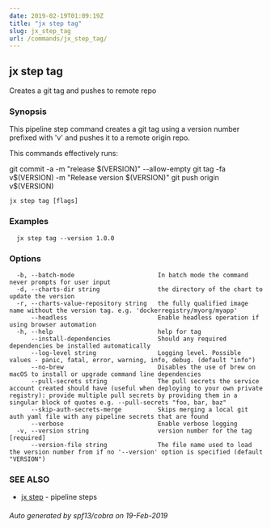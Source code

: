 ```yaml
---
date: 2019-02-19T01:09:19Z
title: "jx step tag"
slug: jx_step_tag
url: /commands/jx_step_tag/
---
```

## jx step tag

Creates a git tag and pushes to remote repo

### Synopsis

This pipeline step command creates a git tag using a version number prefixed with 'v' and pushes it to a remote origin repo. 

This commands effectively runs: 

git commit -a -m "release $(VERSION)" --allow-empty git tag -fa v$(VERSION) -m "Release version $(VERSION)" git push origin v$(VERSION)

```
jx step tag [flags]
```

### Examples

```
  jx step tag --version 1.0.0
```

### Options

```
  -b, --batch-mode                       In batch mode the command never prompts for user input
  -d, --charts-dir string                the directory of the chart to update the version
  -r, --charts-value-repository string   the fully qualified image name without the version tag. e.g. 'dockerregistry/myorg/myapp'
      --headless                         Enable headless operation if using browser automation
  -h, --help                             help for tag
      --install-dependencies             Should any required dependencies be installed automatically
      --log-level string                 Logging level. Possible values - panic, fatal, error, warning, info, debug. (default "info")
      --no-brew                          Disables the use of brew on macOS to install or upgrade command line dependencies
      --pull-secrets string              The pull secrets the service account created should have (useful when deploying to your own private registry): provide multiple pull secrets by providing them in a singular block of quotes e.g. --pull-secrets "foo, bar, baz"
      --skip-auth-secrets-merge          Skips merging a local git auth yaml file with any pipeline secrets that are found
      --verbose                          Enable verbose logging
  -v, --version string                   version number for the tag [required]
      --version-file string              The file name used to load the version number from if no '--version' option is specified (default "VERSION")
```

### SEE ALSO

* [jx step](/commands/jx_step/)	 - pipeline steps

###### Auto generated by spf13/cobra on 19-Feb-2019
